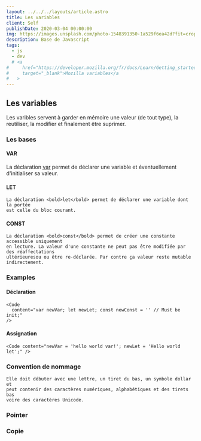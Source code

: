 ```yaml
---
layout: ../../../layouts/article.astro
title: Les variables
client: Self
publishDate: 2020-03-04 00:00:00
img: https://images.unsplash.com/photo-1548391350-1a529f6ea42d?fit=crop&w=1400&h=700&q=75
description: Base de Javascript
tags:
  - js
  - dev
  # <a
#     href="https://developer.mozilla.org/fr/docs/Learn/Getting_started_with_the_web/JavaScript_basics#variables"
#     target="_blank">Mozilla variables</a
#   >
---
```


## Les variables
  
  Les varibles servent à garder en mémoire une valeur (de tout type), la reutiliser,
  la modifier et finalement être suprimer.
  ### Les bases
  #### VAR
La déclaration <bold><abbr title="pour variable">var</abbr></bold> permet de
    déclarer une variable et éventuellement d'initialiser sa valeur.
  #### LET

    La déclaration <bold>let</bold> permet de déclarer une variable dont la portée
    est celle du bloc courant.

  #### CONST

    La déclaration <bold>const</bold> permet de créer une constante accessible uniquement
    en lecture. La valeur d'une constante ne peut pas être modifiée par des réaffectations
    ultérieuresou ou être re-déclarée. Par contre ça valeur reste mutable indirectement.

  ### Examples
  #### Déclaration

    <Code
      content="var newVar; let newLet; const newConst = '' // Must be init;"
    />
 
#### Assignation

    <Code content="newVar = 'hello world var!'; newLet = 'Hello world let';" />

  ### Convention de nommage
    Elle doit débuter avec une lettre, un tiret du bas, un symbole dollar et
    peut contenir des caractères numériques, alphabétiques et des tirets bas
    voire des caractères Unicode.
  ### Pointer
  ### Copie